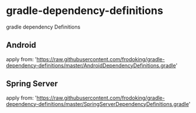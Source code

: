 # gradle-dependency-definitions
gradle dependency Definitions

## Android 
apply from: 'https://raw.githubusercontent.com/frodoking/gradle-dependency-definitions/master/AndroidDependencyDefinitions.gradle'

## Spring Server
apply from: 'https://raw.githubusercontent.com/frodoking/gradle-dependency-definitions/master/SpringServerDependencyDefinitions.gradle'

